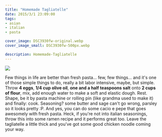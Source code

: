 ```yaml
---
title: "Homemade Tagliatelle"
date: 2015/3/1 23:09:00
tags: 
- asian
- italian
- pasta

cover_image: DSC3930fw-original.webp
cover_image_small: DSC3930fw-500px.webp

description: Homemade-Tagliatelle
---
```



[![](DSC3930fw-800px.webp)](DSC3930fw-original.webp)

  
Few things in life are better than fresh pasta... few, few things... and it's one of those simple things to do, really a bit labor intensive, maybe, but simple. Throw **4 eggs**, **1/4 cup olive oil**, **one and a half teaspoons salt** onto **2 cups of flour**, mix, add enough water to make a soft and elastic dough. Rest. Shape, be it by pasta machine or rolling pin (like grandma used to make it) and finally: cook. Seasoning? some butter and sage can't go wrong, parsley so it looks pretty :P. And yes, you can do some cacio e pepe that goes awesomely with fresh pasta. Heck, if you're not into italian seasonings, throw this into some ramen recipe and it performs great too. Leave the tagliatelle a little thick and you've got some good chicken noodle coming your way.
